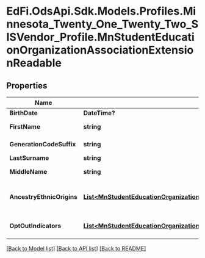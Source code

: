 # EdFi.OdsApi.Sdk.Models.Profiles.Minnesota_Twenty_One_Twenty_Two_SISVendor_Profile.MnStudentEducationOrganizationAssociationExtensionReadable
## Properties

Name | Type | Description | Notes
------------ | ------------- | ------------- | -------------
**BirthDate** | **DateTime?** | The month, day, and year on which an individual was born. | [optional] 
**FirstName** | **string** | A name given to an individual at birth, baptism, or during another naming ceremony, or through legal change. | [optional] 
**GenerationCodeSuffix** | **string** | An appendage, if any, used to denote an individual&#39;s generation in his family (e.g., Jr., Sr., III). | [optional] 
**LastSurname** | **string** | The name borne in common by members of a family. | [optional] 
**MiddleName** | **string** | A secondary name given to an individual at birth, baptism, or during another naming ceremony. | [optional] 
**AncestryEthnicOrigins** | [**List&lt;MnStudentEducationOrganizationAssociationAncestryEthnicOriginReadable&gt;**](MnStudentEducationOrganizationAssociationAncestryEthnicOriginReadable.md) | An unordered collection of studentEducationOrganizationAssociationAncestryEthnicOrigins. The ancestry ethnic origins that pertain to the general racial categories with which the individual identifies. | [optional] 
**OptOutIndicators** | [**List&lt;MnStudentEducationOrganizationAssociationOptOutIndicatorsReadable&gt;**](MnStudentEducationOrganizationAssociationOptOutIndicatorsReadable.md) | An unordered collection of studentEducationOrganizationAssociationOptOutIndicators. Opt Out Indicators. | [optional] 

[[Back to Model list]](../README.md#documentation-for-models) [[Back to API list]](../README.md#documentation-for-api-endpoints) [[Back to README]](../README.md)

